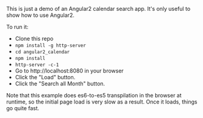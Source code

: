 This is just a demo of an Angular2 calendar search app. It's only useful to show how to use Angular2.

To run it:

 - Clone this repo
 - `npm install -g http-server`
 - `cd angular2_calendar`
 - `npm install`
 - `http-server -c-1`
 - Go to http://localhost:8080 in your browser
 - Click the "Load" button.
 - Click the "Search all Month" button.

Note that this example does es6-to-es5 transpilation in the browser at runtime, so the initial page load is very slow as a result. Once it loads, things go quite fast.
